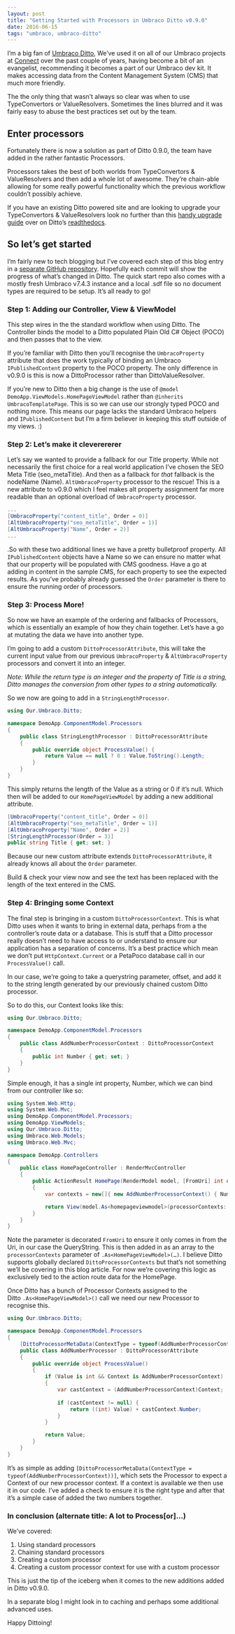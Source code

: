 ```yaml
---
layout: post
title: "Getting Started with Processors in Umbraco Ditto v0.9.0"
date: 2016-06-15
tags: "umbraco, umbraco-ditto"
---
```

I’m a big fan of [Umbraco Ditto](https://github.com/leekelleher/umbraco-ditto), We’ve used it on all of our Umbraco projects at
[Connect](http://www.connect-group.com/) over the past couple of years, having become a bit of an evangelist, recommending it becomes a part of our Umbraco dev kit. It makes accessing data from the Content Management System (CMS) that much more friendly.

The the only thing that wasn’t always so clear was when to use TypeConvertors or ValueResolvers. Sometimes the lines blurred and it was fairly easy to abuse the best practices set out by the team.

## Enter processors

Fortunately there is now a solution as part of Ditto 0.9.0, the team have added in the rather fantastic Processors.

Processors takes the best of both worlds from TypeConvertors & ValueResolvers and then add a whole lot of awesome. They’re chain-able allowing for some really powerful functionality which the previous workflow couldn’t possibly achieve.

If you have an existing Ditto powered site and are looking to upgrade your TypeConvertors & ValueResolvers look no further than this [handy upgrade guide](http://umbraco-ditto.readthedocs.io/en/latest/upgrade-090/)
over on Ditto’s [readthedocs](http://umbraco-ditto.readthedocs.io/en/latest/).

## So let’s get started

I’m fairly new to tech blogging but I’ve covered each step of this blog entry in a [separate GitHub repository](https://github.com/jamiepollock/blog-demo-ditto-v090). Hopefully each commit will show the progress of what’s changed in Ditto. The quick start repo also comes with a mostly fresh Umbraco v7.4.3 instance and a local .sdf file so no document types are required to be setup. It’s all ready to go!

### Step 1: Adding our Controller, View & ViewModel

This step wires in the the standard workflow when using Ditto. The Controller binds the model to a Ditto populated Plain Old C# Object (POCO) and then passes that to the view.

If you’re familiar with Ditto then you’ll recognise the `UmbracoProperty` attribute that does the work typically of binding an Umbraco `IPublishedContent` property to the POCO property. The only difference in v0.9.0 is this is now a DittoProcessor rather than DittoValueResolver.

If you’re new to Ditto then a big change is the use of `@model DemoApp.ViewModels.HomePageViewModel` rather than `@inherits UmbracoTemplatePage`. This is so we can use our strongly typed POCO and nothing more. This means our page lacks the standard Umbraco helpers and `IPublishedContent` but I’m a firm believer in keeping this stuff outside of my views. :)

### Step 2: Let’s make it cleverererer

Let’s say we wanted to provide a fallback for our Title property. While not necessarily the first choice for a real world application I’ve chosen the SEO Meta Title (seo\_metaTitle). And then as a fallback for *that* fallback is the nodeName (Name). `AltUmbracoProperty` processor to the rescue! This is a new attribute to v0.9.0 which I feel makes alt property assignment far more readable than an optional overload of `UmbracoProperty` processor.

```csharp
...
[UmbracoProperty("content_title", Order = 0)] 
[AltUmbracoProperty("seo_metaTitle", Order = 1)]
[AltUmbracoProperty("Name", Order = 2)]
...
```

.So with these two additional lines we have a pretty bulletproof property. All `IPublishedContent` objects have a Name so we can ensure no matter what that our property will be populated with CMS goodness. Have a go at adding in content in the sample CMS, for each property to see the expected results. As you’ve probably already guessed the `Order` parameter is there to ensure the running order of processors.

### Step 3: Process More!

So now we have an example of the ordering and fallbacks of Processors, which is essentially an example of how they chain together. Let’s have a go at mutating the data we have into another type.

I’m going to add a custom `DittoProcessorAttribute`, this will take the current input value from our previous `UmbracoProperty` & `AltUmbracoProperty` processors and convert it into an integer.

*Note: While the return type is an integer and the property of Title is a string, Ditto manages the conversion from other types to a string automatically.*

So we now are going to add in a `StringLengthProcessor`.

```csharp
using Our.Umbraco.Ditto;

namespace DemoApp.ComponentModel.Processors 
{ 
    public class StringLengthProcessor : DittoProcessorAttribute 
    { 
        public override object ProcessValue() { 
            return Value == null ? 0 : Value.ToString().Length; 
        } 
    } 
}
```

This simply returns the length of the Value as a string or 0 if it’s null. Which then will be added to our `HomePageViewModel` by adding a new additional attribute.

```csharp
[UmbracoProperty("content_title", Order = 0)]
[AltUmbracoProperty("seo_metaTitle", Order = 1)] 
[AltUmbracoProperty("Name", Order = 2)]
[StringLengthProcessor(Order = 3)] 
public string Title { get; set; }
```
Because our new custom attribute extends `DittoProcessorAttribute`, it already knows all about the `Order` parameter.

Build & check your view now and see the text has been replaced with the length of the text entered in the CMS.

### Step 4: Bringing some Context

The final step is bringing in a custom `DittoProcessorContext`. This is what Ditto uses when it wants to bring in external data, perhaps from a the controller’s route data or a database. This is stuff that a Ditto processor really doesn’t need to have access to or understand to ensure our application has a separation of concerns. It’s a best practice which mean we don’t put `HttpContext.Current` or a PetaPoco database call in our `ProcessValue()` call.

In our case, we’re going to take a querystring parameter, offset, and add it to the string length generated by our previously chained custom Ditto processor.

So to do this, our Context looks like this:

```csharp
using Our.Umbraco.Ditto; 

namespace DemoApp.ComponentModel.Processors 
{ 
    public class AddNumberProcessorContext : DittoProcessorContext 
    {
        public int Number { get; set; }
    }
}
```

Simple enough, it has a single int property, Number, which we can bind
from our controller like so:

```csharp
using System.Web.Http;
using System.Web.Mvc;
using DemoApp.ComponentModel.Processors;
using DemoApp.ViewModels;
using Our.Umbraco.Ditto;
using Umbraco.Web.Models;
using Umbraco.Web.Mvc; 

namespace DemoApp.Controllers 
{
    public class HomePageController : RenderMvcController 
    {
        public ActionResult HomePage(RenderModel model, [FromUri] int offset = 0)
        { 
	        var contexts = new[]{ new AddNumberProcessorContext() { Number = offset } };

            return View(model.As<homepageviewmodel>(processorContexts: contexts));
        }
    } 
}
```

Note the parameter is decorated `FromUri` to ensure it only comes in from the Uri, in our case the QueryString. This is then added in as an array to the `processorContexts` parameter of `.As<HomePageViewModel>(…)`. I believe Ditto supports globally declared `DittoProcessorContexts` but that’s not something we’ll be covering in this blog article. For now we’re covering this logic as exclusively tied to the action route data for the HomePage.

Once Ditto has a bunch of Processor Contexts assigned to the Ditto `.As<HomePageViewModel>()` call we need our new Processor to recognise this.

```csharp
using Our.Umbraco.Ditto;

namespace DemoApp.ComponentModel.Processors 
{
    [DittoProcessorMetaData(ContextType = typeof(AddNumberProcessorContext))]
    public class AddNumberProcessor : DittoProcessorAttribute 
    {
        public override object ProcessValue() 
        {
            if (Value is int && Context is AddNumberProcessorContext) 
            { 
                var castContext = (AddNumberProcessorContext)Context; 
                
                if (castContext != null) { 
                    return ((int) Value) + castContext.Number; 
                } 
            }

            return Value;
        }
    }
}
```

It’s as simple as adding `[DittoProcessorMetaData(ContextType = typeof(AddNumberProcessorContext))]`, which sets the Processor to expect a Context of our new processor context. If a context is available we then use it in our code. I’ve added a check to ensure it is the right type and after that it’s a simple case of added the two numbers together.

### In conclusion (alternate title: A lot to Process\[or\]…)

We’ve covered:

1.  Using standard processors
2.  Chaining standard processors
3.  Creating a custom processor
4.  Creating a custom processor context for use with a custom processor

This is just the tip of the iceberg when it comes to the new additions added in Ditto v0.9.0.

In a separate blog I might look in to caching and perhaps some additional advanced uses.

Happy Dittoing!